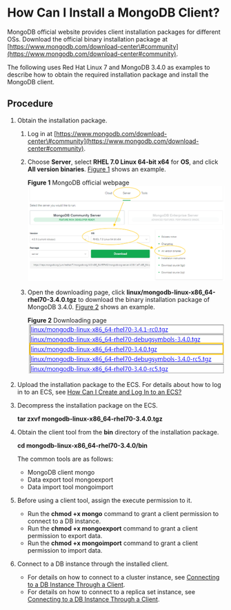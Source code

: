 # How Can I Install a MongoDB Client?<a name="dds_faq_0018"></a>

MongoDB official website provides client installation packages for different OSs. Download the official binary installation package at  [https://www.mongodb.com/download-center\#community](https://www.mongodb.com/download-center#community).

The following uses Red Hat Linux 7 and MongoDB 3.4.0 as examples to describe how to obtain the required installation package and install the MongoDB client.

## Procedure<a name="s613b2088cd51405f85d7ff84f71612f4"></a>

1.  Obtain the installation package.
    1.  Log in at  [https://www.mongodb.com/download-center\#community](https://www.mongodb.com/download-center#community).
    2.  Choose  **Server**, select  **RHEL 7.0 Linux 64-bit x64**  for  **OS**, and click  **All version binaries**.  [Figure 1](#fig129943125910)  shows an example.

        **Figure  1**  MongoDB official webpage<a name="fig129943125910"></a>  
        ![](figures/mongodb-official-webpage.png "mongodb-official-webpage")

    3.  Open the downloading page, click  **linux/mongodb-linux-x86\_64-rhel70-3.4.0.tgz**  to download the binary installation package of MongoDB 3.4.0.  [Figure 2](#fig12339163313218)  shows an example.

        **Figure  2**  Downloading page<a name="fig12339163313218"></a>  
        ![](figures/downloading-page.png "downloading-page")

2.  Upload the installation package to the ECS. For details about how to log in to an ECS, see  [How Can I Create and Log In to an ECS?](how-can-i-create-and-log-in-to-an-ecs.md)
3.  Decompress the installation package on the ECS.

    **tar zxvf mongodb-linux-x86\_64-rhel70-3.4.0.tgz**

4.  Obtain the client tool from the  **bin**  directory of the installation package.

    **cd mongodb-linux-x86\_64-rhel70-3.4.0/bin**

    The common tools are as follows:

    -   MongoDB client mongo
    -   Data export tool mongoexport
    -   Data import tool mongoimport

5.  Before using a client tool, assign the execute permission to it.
    -   Run the  **chmod +x mongo**  command to grant a client permission to connect to a DB instance.
    -   Run the  **chmod +x mongoexport**  command to grant a client permission to export data.
    -   Run the  **chmod +x mongoimport**  command to grant a client permission to import data.

6.  Connect to a DB instance through the installed client.
    -   For details on how to connect to a cluster instance, see  [Connecting to a DB Instance Through a Client](connecting-to-a-db-instance-through-a-client(cluster).md).
    -   For details on how to connect to a replica set instance, see  [Connecting to a DB Instance Through a Client](connecting-to-a-db-instance-through-a-client(replica-set).md).


